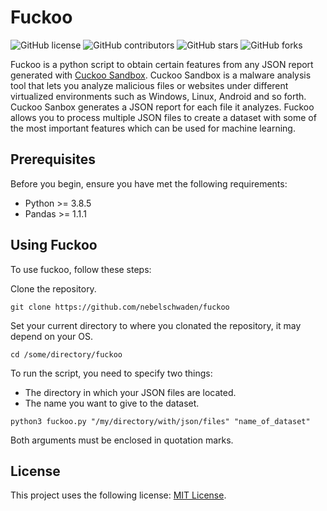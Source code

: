 # Fuckoo

![GitHub license](https://img.shields.io/badge/license-MIT-red)
![GitHub contributors](https://img.shields.io/badge/contributors-1-blue)
![GitHub stars](https://img.shields.io/github/stars/nebelschwaden/fuckoo)
![GitHub forks](https://img.shields.io/github/forks/nebelschwaden/fuckoo)

Fuckoo is a python script to obtain certain features from any JSON report generated with [Cuckoo Sandbox](https://cuckoosandbox.org/).
Cuckoo Sandbox is a malware analysis tool that lets you analyze malicious files or websites under different  virtualized environments such as Windows, Linux, Android and so forth.
Cuckoo Sanbox generates a JSON report for each file it analyzes. Fuckoo allows you to process multiple JSON files to create a dataset with some of the most important features which can be used for machine learning.

## Prerequisites

Before you begin, ensure you have met the following requirements:
* Python >= 3.8.5
* Pandas >= 1.1.1

## Using Fuckoo

To use fuckoo, follow these steps:

Clone the repository.
```
git clone https://github.com/nebelschwaden/fuckoo
```
Set your current directory to where you clonated the repository, it may depend on your OS.
```
cd /some/directory/fuckoo
```
To run the script, you need to specify two things:  
* The directory in which your JSON files are located.
* The name you want to give to the dataset.
```
python3 fuckoo.py "/my/directory/with/json/files" "name_of_dataset"
```
Both arguments must be enclosed in quotation marks.

## License

This project uses the following license: [MIT License](https://opensource.org/licenses/MIT).
